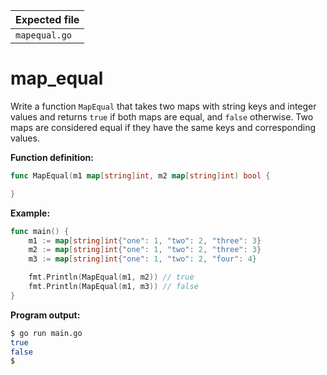 | Expected file |
| ------------- |
| `mapequal.go` |

# map_equal


Write a function `MapEqual` that takes two maps with string keys and integer values and returns `true` if both maps are equal, and `false` otherwise. Two maps are considered equal if they have the same keys and corresponding values.

**Function definition:**

```go
func MapEqual(m1 map[string]int, m2 map[string]int) bool {

}
```

**Example:**

```go
func main() {
    m1 := map[string]int{"one": 1, "two": 2, "three": 3}
    m2 := map[string]int{"one": 1, "two": 2, "three": 3}
    m3 := map[string]int{"one": 1, "two": 2, "four": 4}

    fmt.Println(MapEqual(m1, m2)) // true
    fmt.Println(MapEqual(m1, m3)) // false
}
```

**Program output:**

```sh
$ go run main.go
true
false
$
```
